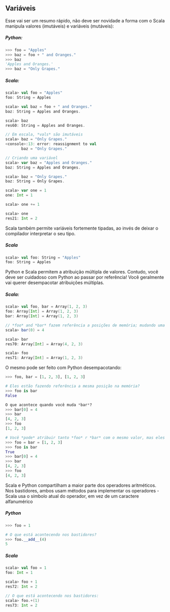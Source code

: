 Variáveis
---------

Esse vai ser um resumo rápido, não deve ser novidade a forma com o Scala manipula valores (imutáveis) e variáveis (mutáveis):

##### Python:
```python
>>> foo = "Apples"
>>> baz = foo + " and Oranges."
>>> baz
'Apples and Oranges.'
>>> baz = "Only Grapes."
```

##### Scala:
```scala
scala> val foo = "Apples"
foo: String = Apples

scala> val baz = foo + " and Oranges."
baz: String = Apples and Oranges.

scala> baz
res60: String = Apples and Oranges.

// Em escala, *vals* são imutáveis
scala> baz = "Only Grapes."
<console>:13: error: reassignment to val
       baz = "Only Grapes."

// Criando uma variável 
scala> var baz = "Apples and Oranges."
baz: String = Apples and Oranges.

scala> baz = "Only Grapes."
baz: String = Only Grapes.

scala> var one = 1
one: Int = 1

scala> one += 1

scala> one
res21: Int = 2
```

Scala também permite variáveis fortemente tipadas, ao invés de deixar o compilador interpretar o seu tipo.

##### Scala

```scala
scala> val foo: String = "Apples"
foo: String = Apples
```

Python e Scala permitem a atribuição múltipla de valores. Contudo, você deve ser cuidadoso com Python ao passar por referência! Você geralmente vai querer desempacotar atribuições múltiplas.

##### Scala:
```scala
scala> val foo, bar = Array(1, 2, 3)
foo: Array[Int] = Array(1, 2, 3)
bar: Array[Int] = Array(1, 2, 3)

// *foo* and *bar* fazem referência a posições de memória; mudando uma variável a outra não será alterada.
scala> bar(0) = 4

scala> bar
res70: Array[Int] = Array(4, 2, 3)

scala> foo
res71: Array[Int] = Array(1, 2, 3)
```

O mesmo pode ser feito com Python desempacotando:

```python
>>> foo, bar = [1, 2, 3], [1, 2, 3]

# Eles estão fazendo referência a mesma posição na memória?
>>> foo is bar
False

O que acontece quando você muda *bar*?
>>> bar[0] = 4
>>> bar
[4, 2, 3]
>>> foo
[1, 2, 3]

# Você *pode* atribuir tanto *foo* r *bar* com o mesmo valor, mas eles fazem referência a mesma posição de memória!
>>> foo = bar = [1, 2, 3]
>>> foo is bar
True
>>> bar[0] = 4
>>> bar
[4, 2, 3]
>>> foo
[4, 2, 3]
```

Scala e Python compartilham a maior parte dos operadores aritméticos. Nos bastidores, ambos usam métodos para implementar os operadores - Scala usa o símbolo atual do operador, em vez de um caractere alfanumérico

##### Python
```python
>>> foo = 1

# O que está acontecendo nos bastidores?
>>> foo.__add__(4)
5
```

##### Scala
```scala
scala> val foo = 1
foo: Int = 1

scala> foo + 1
res72: Int = 2

// O que está acontecendo nos bastidores:
scala> foo.+(1)
res73: Int = 2
```
